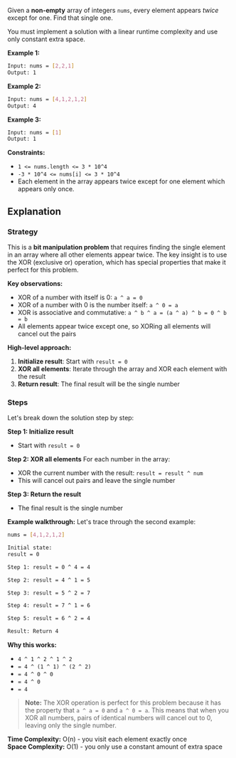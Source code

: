 Given a **non-empty** array of integers `nums`, every element appears *twice* except for one. Find that single one.

You must implement a solution with a linear runtime complexity and use only constant extra space.

**Example 1:**
```sh
Input: nums = [2,2,1]
Output: 1
```

**Example 2:**
```sh
Input: nums = [4,1,2,1,2]
Output: 4
```

**Example 3:**
```sh
Input: nums = [1]
Output: 1
```

**Constraints:**
- `1 <= nums.length <= 3 * 10^4`
- `-3 * 10^4 <= nums[i] <= 3 * 10^4`
- Each element in the array appears twice except for one element which appears only once.

## Explanation

### Strategy

This is a **bit manipulation problem** that requires finding the single element in an array where all other elements appear twice. The key insight is to use the XOR (exclusive or) operation, which has special properties that make it perfect for this problem.

**Key observations:**
- XOR of a number with itself is 0: `a ^ a = 0`
- XOR of a number with 0 is the number itself: `a ^ 0 = a`
- XOR is associative and commutative: `a ^ b ^ a = (a ^ a) ^ b = 0 ^ b = b`
- All elements appear twice except one, so XORing all elements will cancel out the pairs

**High-level approach:**
1. **Initialize result**: Start with `result = 0`
2. **XOR all elements**: Iterate through the array and XOR each element with the result
3. **Return result**: The final result will be the single number

### Steps

Let's break down the solution step by step:

**Step 1: Initialize result**
- Start with `result = 0`

**Step 2: XOR all elements**
For each number in the array:
- XOR the current number with the result: `result = result ^ num`
- This will cancel out pairs and leave the single number

**Step 3: Return the result**
- The final result is the single number

**Example walkthrough:**
Let's trace through the second example:

```sh
nums = [4,1,2,1,2]

Initial state:
result = 0

Step 1: result = 0 ^ 4 = 4

Step 2: result = 4 ^ 1 = 5

Step 3: result = 5 ^ 2 = 7

Step 4: result = 7 ^ 1 = 6

Step 5: result = 6 ^ 2 = 4

Result: Return 4
```

**Why this works:**
- `4 ^ 1 ^ 2 ^ 1 ^ 2`
- `= 4 ^ (1 ^ 1) ^ (2 ^ 2)`
- `= 4 ^ 0 ^ 0`
- `= 4 ^ 0`
- `= 4`

> **Note:** The XOR operation is perfect for this problem because it has the property that `a ^ a = 0` and `a ^ 0 = a`. This means that when you XOR all numbers, pairs of identical numbers will cancel out to 0, leaving only the single number.

**Time Complexity:** O(n) - you visit each element exactly once  
**Space Complexity:** O(1) - you only use a constant amount of extra space 